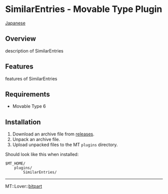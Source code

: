 SimilarEntries - Movable Type Plugin
=================

[Japanese](README.ja.md)

## Overview

description of SimilarEntries

## Features

features of SimilarEntries

## Requirements

* Movable Type 6

## Installation

1. Download an archive file from [releases](https://github.com/bit-part/mt-plugin-SimilarEntries/releases).
1. Unpack an archive file.
1. Upload unpacked files to the MT `plugins` directory.

Should look like this when installed:

    $MT_HOME/
        plugins/
            SimilarEntries/

---

MT::Lover::[bitpart](http://bit-part.net/)
